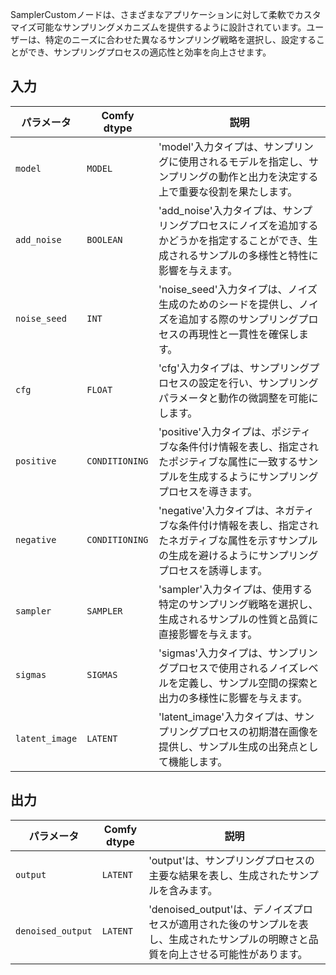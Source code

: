 
SamplerCustomノードは、さまざまなアプリケーションに対して柔軟でカスタマイズ可能なサンプリングメカニズムを提供するように設計されています。ユーザーは、特定のニーズに合わせた異なるサンプリング戦略を選択し、設定することができ、サンプリングプロセスの適応性と効率を向上させます。

## 入力

| パラメータ | Comfy dtype | 説明 |
|-----------|--------------|-------------|
| `model`   | `MODEL`      | 'model'入力タイプは、サンプリングに使用されるモデルを指定し、サンプリングの動作と出力を決定する上で重要な役割を果たします。 |
| `add_noise` | `BOOLEAN`    | 'add_noise'入力タイプは、サンプリングプロセスにノイズを追加するかどうかを指定することができ、生成されるサンプルの多様性と特性に影響を与えます。 |
| `noise_seed` | `INT`        | 'noise_seed'入力タイプは、ノイズ生成のためのシードを提供し、ノイズを追加する際のサンプリングプロセスの再現性と一貫性を確保します。 |
| `cfg`     | `FLOAT`      | 'cfg'入力タイプは、サンプリングプロセスの設定を行い、サンプリングパラメータと動作の微調整を可能にします。 |
| `positive` | `CONDITIONING` | 'positive'入力タイプは、ポジティブな条件付け情報を表し、指定されたポジティブな属性に一致するサンプルを生成するようにサンプリングプロセスを導きます。 |
| `negative` | `CONDITIONING` | 'negative'入力タイプは、ネガティブな条件付け情報を表し、指定されたネガティブな属性を示すサンプルの生成を避けるようにサンプリングプロセスを誘導します。 |
| `sampler` | `SAMPLER`    | 'sampler'入力タイプは、使用する特定のサンプリング戦略を選択し、生成されるサンプルの性質と品質に直接影響を与えます。 |
| `sigmas`  | `SIGMAS`     | 'sigmas'入力タイプは、サンプリングプロセスで使用されるノイズレベルを定義し、サンプル空間の探索と出力の多様性に影響を与えます。 |
| `latent_image` | `LATENT` | 'latent_image'入力タイプは、サンプリングプロセスの初期潜在画像を提供し、サンプル生成の出発点として機能します。 |

## 出力

| パラメータ | Comfy dtype | 説明 |
|-----------|--------------|-------------|
| `output`  | `LATENT`     | 'output'は、サンプリングプロセスの主要な結果を表し、生成されたサンプルを含みます。 |
| `denoised_output` | `LATENT` | 'denoised_output'は、デノイズプロセスが適用された後のサンプルを表し、生成されたサンプルの明瞭さと品質を向上させる可能性があります。 |

